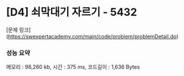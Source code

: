 # [D4] 쇠막대기 자르기 - 5432
[문제 링크] (https://swexpertacademy.com/main/code/problem/problemDetail.do)

### 성능 요약
메모리 : 98,260 kb, 시간 : 375 ms, 코드길이 : 1,636 Bytes
